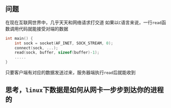 ## 问题

在现在互联网世界中，几乎天天和网络请求打交道
如果以`C`语言来说，一行`read`函数调用代码就能接受对端的数据

```C
int main() {
    int sock = socket(AF_INET, SOCK_STREAM, 0);
    connect(sock, ...);
    read(sock, buffer, sizeof(buffer)-1);
    .....
}
```

只要客户端有对应的数据发送过来，服务器端执行`read`后就能收到

## 思考，`linux`下数据是如何从网卡一步步到达你的进程的


